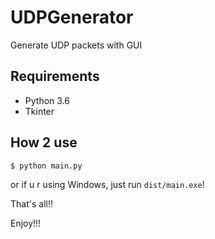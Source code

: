 # UDPGenerator

Generate UDP packets with GUI

## Requirements

* Python 3.6
* Tkinter

## How 2 use

```
$ python main.py
```

or if u r using Windows, just run `dist/main.exe`!

That's all!!

Enjoy!!!